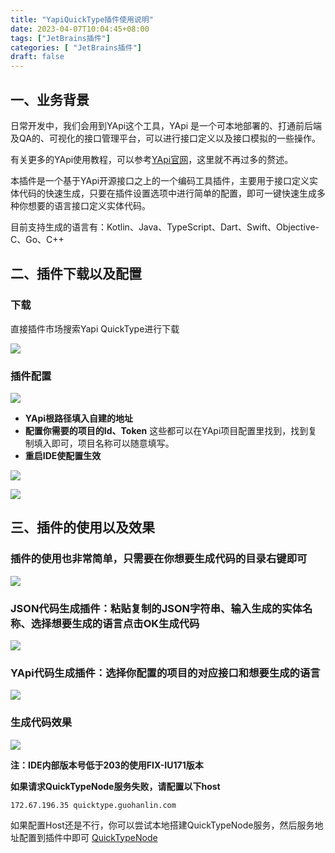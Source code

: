 ```yaml
---
title: "YapiQuickType插件使用说明"
date: 2023-04-07T10:04:45+08:00
tags: ["JetBrains插件"]
categories: [ "JetBrains插件"]
draft: false
---
```

## 一、业务背景
日常开发中，我们会用到YApi这个工具，YApi 是一个可本地部署的、打通前后端及QA的、可视化的接口管理平台，可以进行接口定义以及接口模拟的一些操作。

有关更多的YApi使用教程，可以参考[YApi官网](https://github.com/YMFE/yapi)，这里就不再过多的赘述。

本插件是一个基于YApi开源接口之上的一个编码工具插件，主要用于接口定义实体代码的快速生成，只要在插件设置选项中进行简单的配置，即可一键快速生成多种你想要的语言接口定义实体代码。

目前支持生成的语言有：Kotlin、Java、TypeScript、Dart、Swift、Objective-C、Go、C++

## 二、插件下载以及配置
### 下载

直接插件市场搜索Yapi QuickType进行下载

![](/images/yapi_quicktype_1.webp)

### 插件配置

![](/images/yapi_quicktype_2.webp)

* **YApi根路径填入自建的地址**
* **配置你需要的项目的Id、Token**
  这些都可以在YApi项目配置里找到，找到复制填入即可，项目名称可以随意填写。
* **重启IDE使配置生效**
  
![](/images/yapi_quicktype_3.webp)

![](/images/yapi_quicktype_4.webp)

## 三、插件的使用以及效果

### 插件的使用也非常简单，只需要在你想要生成代码的目录右键即可

![](/images/yapi_quicktype_5.webp)

### JSON代码生成插件：粘贴复制的JSON字符串、输入生成的实体名称、选择想要生成的语言点击OK生成代码
![](/images/yapi_quicktype_6.webp)

### YApi代码生成插件：选择你配置的项目的对应接口和想要生成的语言
![](/images/yapi_quicktype_7.webp)

### 生成代码效果
![](/images/yapi_quicktype_8.webp)

**注：IDE内部版本号低于203的使用FIX-IU171版本**

**如果请求QuickTypeNode服务失败，请配置以下host**

```
172.67.196.35 quicktype.guohanlin.com
```

如果配置Host还是不行，你可以尝试本地搭建QuickTypeNode服务，然后服务地址配置到插件中即可 [QuickTypeNode](https://github.com/RmondJone/QuickTypeNode)
